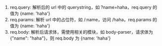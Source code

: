1. req.query: 解析后的 url 中的 querystring，如 ?name=haha，req.query 的值为 {name: 'haha'}
2. req.params: 解析 url 中的占位符，如 /:name，访问 /haha，req.params 的值为 {name: 'haha'}
3. req.body: 解析后请求体，需使用相关的模块，如 body-parser，请求体为 {"name": "haha"}，则 req.body 为 {name: 'haha'}
